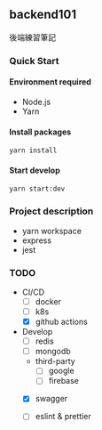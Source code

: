 ## backend101
後端練習筆記


### Quick Start

#### Environment required

- Node.js
- Yarn

#### Install packages

`yarn install`

#### Start develop

`yarn start:dev`



### Project description

- yarn workspace
- express
- jest


### TODO

- CI/CD
  - [ ] docker
  - [ ] k8s
  - [X] github actions
- Develop
  - [ ] redis
  - [ ] mongodb
  - third-party
    - [ ] google
    - [ ] firebase
  - [X] swagger
  - [ ] eslint & prettier
  

